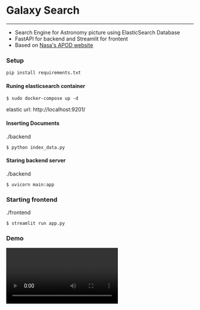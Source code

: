 # Galaxy Search
---

* Search Engine for Astronomy picture using ElasticSearch Database
* FastAPI for backend and Streamlit for frontent
* Based on [Nasa's APOD website](https://apod.nasa.gov/apod/archivepix.html)  


### Setup

```
pip install requirements.txt
```

#### Runing elasticsearch container
```
$ sudo docker-compose up -d
```

elastic url: http://localhost:9201/

#### Inserting Documents
./backend
```
$ python index_data.py
```

#### Staring backend server
./backend
```
$ uvicorn main:app
```

### Starting frontend
./frontend
```
$ streamlit run app.py
```

### Demo

![Demo](galaxy_search_sr.mp4)